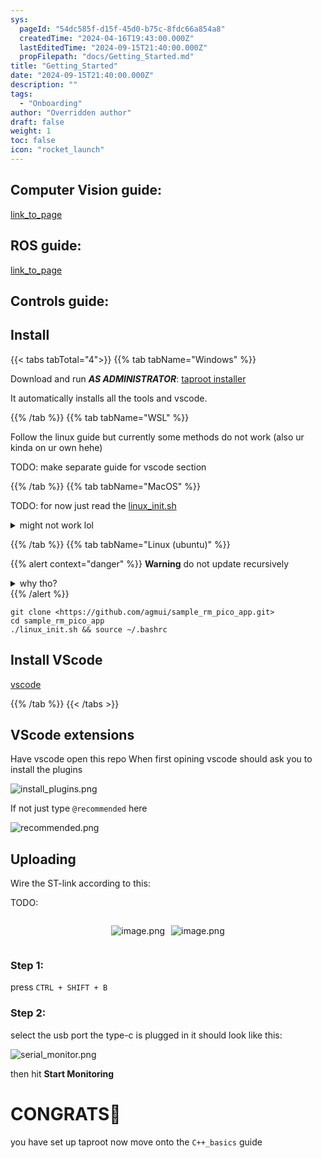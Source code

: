 ```yaml
---
sys:
  pageId: "54dc585f-d15f-45d0-b75c-8fdc66a854a8"
  createdTime: "2024-04-16T19:43:00.000Z"
  lastEditedTime: "2024-09-15T21:40:00.000Z"
  propFilepath: "docs/Getting_Started.md"
title: "Getting_Started"
date: "2024-09-15T21:40:00.000Z"
description: ""
tags:
  - "Onboarding"
author: "Overridden author"
draft: false
weight: 1
toc: false
icon: "rocket_launch"
---
```


## Computer Vision guide:

[link_to_page](86d45bc0-388b-4d26-8848-44f255f73d0e)

## ROS guide:

[link_to_page](3c76c1de-ec8f-46d6-8b0a-294005edc2d5)

## Controls guide:

## Install

{{< tabs tabTotal="4">}}
{{% tab tabName="Windows" %}}

Download and run _**AS ADMINISTRATOR**_: [taproot installer](https://github.com/Thornbots/TeachingFreshies/releases/tag/1.0)

It automatically installs all the tools and vscode.

{{% /tab %}}
{{% tab tabName="WSL" %}}

Follow the linux guide but currently some methods do not work (also ur kinda on ur own hehe)

TODO: make separate guide for vscode section

{{% /tab %}}
{{% tab tabName="MacOS" %}}

TODO: for now just read the [linux_init.sh](https://github.com/agmui/sample_rm_pico_app/blob/main/linux_init.sh)

<details>
<summary>might not work lol</summary>

`brew install libusb pkg-config`

Next install: [vscode](https://code.visualstudio.com/Download)

</details>

{{% /tab %}}
{{% tab tabName="Linux (ubuntu)" %}}

{{% alert context="danger" %}}
**Warning** do not update recursively
<details>
<summary>why tho?</summary>
There are some submodules that may go on for a while (like tinyusb) and I highly
recommend you don't need to get them.
If you want to see what submodules I update just look in `linux_init.sh`
</details>
{{% /alert %}}

```shell
git clone <https://github.com/agmui/sample_rm_pico_app.git>
cd sample_rm_pico_app
./linux_init.sh && source ~/.bashrc
```

## Install VScode

[vscode](https://code.visualstudio.com/Download)

{{% /tab %}}
{{< /tabs >}}

## VScode extensions

Have vscode open this repo
When first opining vscode should ask you to install the plugins

![install_plugins.png](https://prod-files-secure.s3.us-west-2.amazonaws.com/d518164a-d88e-44d1-a4ee-3adb3bd8bce0/89bd30f0-1825-4e77-867b-0a41ce370880/install_plugins.png?X-Amz-Algorithm=AWS4-HMAC-SHA256&X-Amz-Content-Sha256=UNSIGNED-PAYLOAD&X-Amz-Credential=ASIAZI2LB466UBQJIOBV%2F20250328%2Fus-west-2%2Fs3%2Faws4_request&X-Amz-Date=20250328T220716Z&X-Amz-Expires=3600&X-Amz-Security-Token=IQoJb3JpZ2luX2VjEP7%2F%2F%2F%2F%2F%2F%2F%2F%2F%2FwEaCXVzLXdlc3QtMiJHMEUCIQDBMx5BU0qqBYWN31JKSS5wPfHFCS19bH891TUAyXKRTwIgGZF9aKI%2FMcrd%2Fzp3bCLOnMSrKk3EVNpjFOiRDHSHNtQq%2FwMIZxAAGgw2Mzc0MjMxODM4MDUiDJE2Iik1ykdHLHbwiircA5AqV6Z06zRfttEi%2BD%2F2o8qNaZJfPwq3pXkdG4lZuOaWvRqVR1FWj5znna47I6ugKxeA6Cm5gN%2FSG8eJ35BhpzP1c38Ta5G%2B40h7brH9W0IMNODkdFl44VLP2KS1nzr%2FGWRI7w4w3OfXo%2FjoLNQsn%2F8fjLLRr0zLLGsjqUvIxlL17KuLg6FbF%2FPDBy78pq%2Fhk31hJ%2FryroXCgPfVO93pqH7kOnOBndi5YnsqG1GdgZ4vJqKySowTZ8ROMApIfYRPqWvKEF2GQ77tJlrLNatAiY1WTPve%2FijcbdaSuSI4a0%2BLCmIi1ihhwT4aBlkPz%2FR5C1U%2F3AHX1%2FBYCEG7hDLqM0SLVimvY3Vq6HHIa1jtpRuLKWq1q3XFyKZQBkqQvLMM3FB9SlG8kEgARgSDo4DduQpxx9Pj1N8EcG5YK6wXwhY0l86lEWabriWEMh%2FWcyMsoMic057lQ5X8DhPevt8B%2BmE9pZzOebTaXh1VOYRixayAzoHG2mF265muWK0GhVENFtEcnSQIsyLmWypWaSoioVU3NrFx4DAwBVakiytde2%2B7PzB%2FUWtIx4g4ut6sfgqT6JzumElpiunInYpSYOAE6ZNQIavtv8pwjL2lSdMM2m6%2FqVrD0IvVez%2Fgd9sQMMOqnL8GOqUBInee4sQ2bXAQGvtd01Lycp%2BUjR5HqccnYbcciRLsvMf9bY8TVKlflLHy3snMjHTwIU4wV%2FrucQz%2BpdIpImKTHl%2B%2F4MgKdJSaKz2Bt5I7im8Be3x4u8w2tW%2BP2%2B%2F7L6dRVp%2FrKG5Dn4kgCkHLrBaOGbjC7zVThVTZpm837t%2FItVYKug6L9o9%2B6zk4kZK6v26wOIxM9QJ8mZMJh5V1JUerkrRRpeNO&X-Amz-Signature=57677be2e7ec70739df061c61bdc89d4a636f957958bf8e1e79fcc349b0335ab&X-Amz-SignedHeaders=host&x-id=GetObject)

If not just type `@recommended` here  

![recommended.png](https://prod-files-secure.s3.us-west-2.amazonaws.com/d518164a-d88e-44d1-a4ee-3adb3bd8bce0/61e661e9-5d85-4dfc-be0d-8d2097a5e793/recommended.png?X-Amz-Algorithm=AWS4-HMAC-SHA256&X-Amz-Content-Sha256=UNSIGNED-PAYLOAD&X-Amz-Credential=ASIAZI2LB466UBQJIOBV%2F20250328%2Fus-west-2%2Fs3%2Faws4_request&X-Amz-Date=20250328T220716Z&X-Amz-Expires=3600&X-Amz-Security-Token=IQoJb3JpZ2luX2VjEP7%2F%2F%2F%2F%2F%2F%2F%2F%2F%2FwEaCXVzLXdlc3QtMiJHMEUCIQDBMx5BU0qqBYWN31JKSS5wPfHFCS19bH891TUAyXKRTwIgGZF9aKI%2FMcrd%2Fzp3bCLOnMSrKk3EVNpjFOiRDHSHNtQq%2FwMIZxAAGgw2Mzc0MjMxODM4MDUiDJE2Iik1ykdHLHbwiircA5AqV6Z06zRfttEi%2BD%2F2o8qNaZJfPwq3pXkdG4lZuOaWvRqVR1FWj5znna47I6ugKxeA6Cm5gN%2FSG8eJ35BhpzP1c38Ta5G%2B40h7brH9W0IMNODkdFl44VLP2KS1nzr%2FGWRI7w4w3OfXo%2FjoLNQsn%2F8fjLLRr0zLLGsjqUvIxlL17KuLg6FbF%2FPDBy78pq%2Fhk31hJ%2FryroXCgPfVO93pqH7kOnOBndi5YnsqG1GdgZ4vJqKySowTZ8ROMApIfYRPqWvKEF2GQ77tJlrLNatAiY1WTPve%2FijcbdaSuSI4a0%2BLCmIi1ihhwT4aBlkPz%2FR5C1U%2F3AHX1%2FBYCEG7hDLqM0SLVimvY3Vq6HHIa1jtpRuLKWq1q3XFyKZQBkqQvLMM3FB9SlG8kEgARgSDo4DduQpxx9Pj1N8EcG5YK6wXwhY0l86lEWabriWEMh%2FWcyMsoMic057lQ5X8DhPevt8B%2BmE9pZzOebTaXh1VOYRixayAzoHG2mF265muWK0GhVENFtEcnSQIsyLmWypWaSoioVU3NrFx4DAwBVakiytde2%2B7PzB%2FUWtIx4g4ut6sfgqT6JzumElpiunInYpSYOAE6ZNQIavtv8pwjL2lSdMM2m6%2FqVrD0IvVez%2Fgd9sQMMOqnL8GOqUBInee4sQ2bXAQGvtd01Lycp%2BUjR5HqccnYbcciRLsvMf9bY8TVKlflLHy3snMjHTwIU4wV%2FrucQz%2BpdIpImKTHl%2B%2F4MgKdJSaKz2Bt5I7im8Be3x4u8w2tW%2BP2%2B%2F7L6dRVp%2FrKG5Dn4kgCkHLrBaOGbjC7zVThVTZpm837t%2FItVYKug6L9o9%2B6zk4kZK6v26wOIxM9QJ8mZMJh5V1JUerkrRRpeNO&X-Amz-Signature=8db3d0b14c0b0547231aa352d46ec4c79def8f349385f5f9621bba96d41e8000&X-Amz-SignedHeaders=host&x-id=GetObject)

## Uploading

Wire the ST-link according to this:

TODO:

<div style="display: flex;flex-direction: row; column-gap:10px; max-width: 630px;justify-content: center;">
<div>

![image.png](https://prod-files-secure.s3.us-west-2.amazonaws.com/d518164a-d88e-44d1-a4ee-3adb3bd8bce0/210ecb78-1116-4d7b-b9b7-2292f66fa2c2/image.png?X-Amz-Algorithm=AWS4-HMAC-SHA256&X-Amz-Content-Sha256=UNSIGNED-PAYLOAD&X-Amz-Credential=ASIAZI2LB466TKGXTYWV%2F20250328%2Fus-west-2%2Fs3%2Faws4_request&X-Amz-Date=20250328T220718Z&X-Amz-Expires=3600&X-Amz-Security-Token=IQoJb3JpZ2luX2VjEP7%2F%2F%2F%2F%2F%2F%2F%2F%2F%2FwEaCXVzLXdlc3QtMiJIMEYCIQCEZj%2FZq8hJidGOU1dY4ouJwkW9HwvH92JdnS5Y3IrtdgIhAIDahV5qbbtxRQ08r25zEW8JL%2Bi5TV5K8nmB1LufkY1fKv8DCGcQABoMNjM3NDIzMTgzODA1IgxqxMz2TXWc65jP6TMq3APj2huWzsuO8l%2FvcUZ4z81XoWSH4TnZO1LaW30RuO1NyJwIApx7JNol1X1j86plq2iCsgO%2F%2FyCF0r1pG1ujeLYDVFVxJAuMnCh7Sp%2FDueDyeJx%2FkZQ8dJGLSM7FZhuy4ovMdjwU81pRHNkoCKnAWKXI41webgQnOlo7%2BozcYjS2rz47cqDERIcHi2TYhLt6QEiqQt5234XizuB6O071ddXU%2B4iph5zq0oZCixfQxXG9nSZZWUbZm3YMwWoLXU44vu5EfCIp%2B%2FCIcTrBf8vFr4QtCUlkgjTlzfESztN0NoXb5qO8LYkyffmJORUMFHGilqW9gh4UHJ9nGqxq9jGgbXoU%2BvvnjNgDfgH0PvYLU9v6%2FXyx%2FkG9LciiMmLm7LK2%2FROIiFJ%2FIfDS2oc%2BYmqE40jA63mMdc3guhzz%2BdYVGH0OYFNyRORCyg9FNhWWRyMy3FCd1TO7kezzX7X%2B6pdQocG8SNYPYReRS8MOAuL2FuJ90iwEfEqkoLsuMc31tsZItM0B38Wm3Z8Rbl3p9ltyiSLsgjcGDqspSeGgeP81wwjxkEAjQZttqSxAnMCKRaoY43R7pPnylx1s1NSNQLmvAx8BK1Bk6zv88l55zMxfC3j0VgT6OdWxMIchEuDe1TDVqpy%2FBjqkAd8bVFMES63EQsAtVtn9N06iF7Gne6PCzvCaSfK9AZSZnwn%2FREAcsJ2WXQBmNIe%2FW6qe82Cir5fJfMMziFor4xgLOD4xQkpmqfgj11hXyUT2t%2FRboQZS6DAPsXrK4VY2gUJ4yz2VytPXGz6y%2Bi8pSsy4fJO6ah9XQkn9LPnPtIJdHVc5K0z3g%2FX%2Fh4cnDyRHYaN5xAwtilsdXPXW%2BY5w%2F0r2MvrV&X-Amz-Signature=9a6be26c8ed1527886bd8b54db0da57723f54849f8fd6514996e4ef621b0fd59&X-Amz-SignedHeaders=host&x-id=GetObject)

</div>
<div>

![image.png](https://prod-files-secure.s3.us-west-2.amazonaws.com/d518164a-d88e-44d1-a4ee-3adb3bd8bce0/33a0fd0f-8ca6-4a86-8e09-26e95ded1fff/image.png?X-Amz-Algorithm=AWS4-HMAC-SHA256&X-Amz-Content-Sha256=UNSIGNED-PAYLOAD&X-Amz-Credential=ASIAZI2LB466727VVN6G%2F20250328%2Fus-west-2%2Fs3%2Faws4_request&X-Amz-Date=20250328T220718Z&X-Amz-Expires=3600&X-Amz-Security-Token=IQoJb3JpZ2luX2VjEP7%2F%2F%2F%2F%2F%2F%2F%2F%2F%2FwEaCXVzLXdlc3QtMiJIMEYCIQD3ZBU%2FeC5odU9Vqet1CRv17kTi%2FFenwCOP7FOkTdYb%2BAIhAI4%2BZWgK63LlMRaK8lk%2FcjXW8aii2p7eW11%2F4ohIPiWkKv8DCGcQABoMNjM3NDIzMTgzODA1Igw0ca7j5SVHhqe%2BzKwq3AOLsnFldZg3%2BlZuYUlm7aCbEdcH2IpKYJVEz11zJ%2BlfXzw56AQEqAE5J6vufR%2F%2F3DPmKOT1LyWoDYJ7afEz8%2BQRVj%2BUYnFbxCiq73ow%2FDw%2B%2FWqNZHOxonN1qcQ347qhDjgPWciWZHVlqf8j8kgJi9uIPFyqcPlrOr%2B91ssWgUxKJJOZw8lkvBEqjDqtszVnpLQSs5Wo3xG8jaP2zIt4fjcG35y9sWfbITLpdJWr34cFDcDNDRLwZrOni6NfUAyeo8RkAYUVKv9wD3nFeoT6vZ33d3e26Vg07PRdHA3D8TG%2B53VdC%2Bfte0%2FGGXv2%2BziKG4S9Yyme0UfDUvL0PYXB5o1yQG6HRONj%2Bc%2F3BNG22i0vMyRty71KnerC9jLFJ88CCwKtIj7LGcui%2BXpiJxJQIEcnEDOJl21pBFDU2PgiO3lf22u2x2%2FDOm8udz3ecKk%2Fz2aJ7%2B47RZYtMfLpqbpAhAfrPGp6Sc%2BSo0D9QNI2vi3o8lQXvL6KQABJ5WEJKsOCJFmPIC520fNAgv62bSspaKHQHXWzNPYvxkEfqPqlzLFjrbPDIOaBOd6MHZmvH1zjoU7GXycrX4k%2BhDaMprXNVlfyd%2BZTFsmsq24PfG8YMjrftDmOlTSBAMknRPhbYTDuqpy%2FBjqkAdPnzguoTZjAlGP1B%2BJP9Vf4f8hHzIeu3gb%2BxeoDojNaisgdP5XL7AogqFKKcarK0Q29og4TMemBhcHyN%2Fvtq5Wktve2HBfH53kwWx8ZyqzzgoD1ETyIPmJvxBB0spNk%2Bd3A2K9Oha%2Btymmfht5kjGh6x5u1lr67ZpPTJOQie3cwdCdNKVbcqEmOS9bWlcr7%2F105jk9j2o0M9DaOV6mIJfFS74ji&X-Amz-Signature=c5fe3ab2a05bbeed74889165e635a4eefffd5d6e5a963fbd606b89c9566086b6&X-Amz-SignedHeaders=host&x-id=GetObject)

</div>
</div>

### Step 1:

press `CTRL + SHIFT + B`

### Step 2:

select the usb port the type-c is plugged in it should look like this:

![serial_monitor.png](https://prod-files-secure.s3.us-west-2.amazonaws.com/d518164a-d88e-44d1-a4ee-3adb3bd8bce0/f03f4774-05d4-4393-b6a0-d5efb6d315ab/serial_monitor.png?X-Amz-Algorithm=AWS4-HMAC-SHA256&X-Amz-Content-Sha256=UNSIGNED-PAYLOAD&X-Amz-Credential=ASIAZI2LB466UBQJIOBV%2F20250328%2Fus-west-2%2Fs3%2Faws4_request&X-Amz-Date=20250328T220716Z&X-Amz-Expires=3600&X-Amz-Security-Token=IQoJb3JpZ2luX2VjEP7%2F%2F%2F%2F%2F%2F%2F%2F%2F%2FwEaCXVzLXdlc3QtMiJHMEUCIQDBMx5BU0qqBYWN31JKSS5wPfHFCS19bH891TUAyXKRTwIgGZF9aKI%2FMcrd%2Fzp3bCLOnMSrKk3EVNpjFOiRDHSHNtQq%2FwMIZxAAGgw2Mzc0MjMxODM4MDUiDJE2Iik1ykdHLHbwiircA5AqV6Z06zRfttEi%2BD%2F2o8qNaZJfPwq3pXkdG4lZuOaWvRqVR1FWj5znna47I6ugKxeA6Cm5gN%2FSG8eJ35BhpzP1c38Ta5G%2B40h7brH9W0IMNODkdFl44VLP2KS1nzr%2FGWRI7w4w3OfXo%2FjoLNQsn%2F8fjLLRr0zLLGsjqUvIxlL17KuLg6FbF%2FPDBy78pq%2Fhk31hJ%2FryroXCgPfVO93pqH7kOnOBndi5YnsqG1GdgZ4vJqKySowTZ8ROMApIfYRPqWvKEF2GQ77tJlrLNatAiY1WTPve%2FijcbdaSuSI4a0%2BLCmIi1ihhwT4aBlkPz%2FR5C1U%2F3AHX1%2FBYCEG7hDLqM0SLVimvY3Vq6HHIa1jtpRuLKWq1q3XFyKZQBkqQvLMM3FB9SlG8kEgARgSDo4DduQpxx9Pj1N8EcG5YK6wXwhY0l86lEWabriWEMh%2FWcyMsoMic057lQ5X8DhPevt8B%2BmE9pZzOebTaXh1VOYRixayAzoHG2mF265muWK0GhVENFtEcnSQIsyLmWypWaSoioVU3NrFx4DAwBVakiytde2%2B7PzB%2FUWtIx4g4ut6sfgqT6JzumElpiunInYpSYOAE6ZNQIavtv8pwjL2lSdMM2m6%2FqVrD0IvVez%2Fgd9sQMMOqnL8GOqUBInee4sQ2bXAQGvtd01Lycp%2BUjR5HqccnYbcciRLsvMf9bY8TVKlflLHy3snMjHTwIU4wV%2FrucQz%2BpdIpImKTHl%2B%2F4MgKdJSaKz2Bt5I7im8Be3x4u8w2tW%2BP2%2B%2F7L6dRVp%2FrKG5Dn4kgCkHLrBaOGbjC7zVThVTZpm837t%2FItVYKug6L9o9%2B6zk4kZK6v26wOIxM9QJ8mZMJh5V1JUerkrRRpeNO&X-Amz-Signature=1e0c0f1ac4471e2311b861c0eec7dec1f38a9aa849004402e710f33b6db4514c&X-Amz-SignedHeaders=host&x-id=GetObject)

then hit **Start Monitoring**

# CONGRATS🎉

you have set up taproot now move onto the `C++_basics` guide
